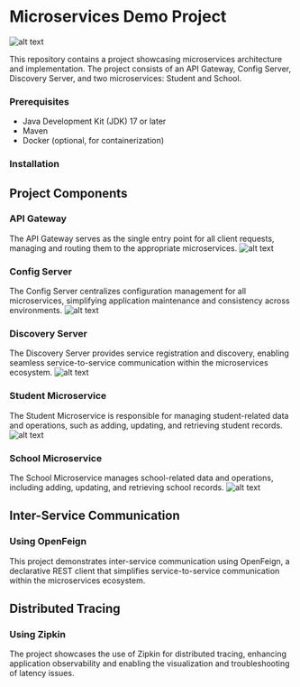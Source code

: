 # Microservices Demo Project

![alt text](diagram.png)

This repository contains a project showcasing microservices architecture and implementation. The project consists of an API Gateway, Config Server,
Discovery Server, and two microservices: Student and School.

### Prerequisites

- Java Development Kit (JDK) 17 or later
- Maven
- Docker (optional, for containerization)

### Installation

## Project Components

### API Gateway

The API Gateway serves as the single entry point for all client requests, managing and routing them to the appropriate
microservices.
![alt text](img/dependencies/gateway.jpg)

### Config Server

The Config Server centralizes configuration management for all microservices, simplifying application maintenance and
consistency across environments.
![alt text](img/dependencies/config-server.jpg)

### Discovery Server

The Discovery Server provides service registration and discovery, enabling seamless service-to-service communication
within the microservices ecosystem.
![alt text](img/dependencies/discovery.jpg)

### Student Microservice

The Student Microservice is responsible for managing student-related data and operations, such as adding, updating, and
retrieving student records.
![alt text](img/dependencies/student1.jpg)

### School Microservice

The School Microservice manages school-related data and operations, including adding, updating, and retrieving school
records.
![alt text](img/dependencies/school2.jpg)

## Inter-Service Communication

### Using OpenFeign

This project demonstrates inter-service communication using OpenFeign, a declarative REST client that simplifies
service-to-service communication within the microservices ecosystem.

## Distributed Tracing

### Using Zipkin

The project showcases the use of Zipkin for distributed tracing, enhancing application observability and enabling the
visualization and troubleshooting of latency issues.
 
 

 

 
